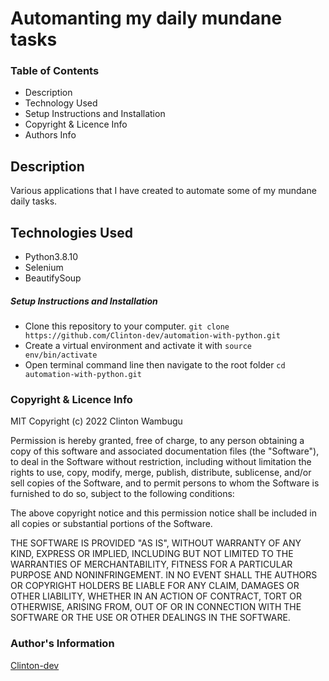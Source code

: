 # Automanting my daily mundane tasks
### Table of Contents
* Description
* Technology Used
* Setup Instructions and Installation
* Copyright & Licence Info
* Authors Info

## Description

Various applications that I have created to automate some of my mundane daily tasks.

## Technologies Used

- Python3.8.10
- Selenium
- BeautifySoup

##### Setup Instructions and Installation

- Clone this repository to your computer. `git clone https://github.com/Clinton-dev/automation-with-python.git`
- Create a virtual environment and activate it with `source env/bin/activate`
- Open terminal command line then navigate to the root folder `cd automation-with-python.git`


### Copyright & Licence Info
MIT Copyright (c) 2022 Clinton Wambugu

Permission is hereby granted, free of charge, to any person obtaining a copy of this software and associated documentation files (the "Software"), to deal in the Software without restriction, including without limitation the rights to use, copy, modify, merge, publish, distribute, sublicense, and/or sell copies of the Software, and to permit persons to whom the Software is furnished to do so, subject to the following conditions:

The above copyright notice and this permission notice shall be included in all copies or substantial portions of the Software.

THE SOFTWARE IS PROVIDED "AS IS", WITHOUT WARRANTY OF ANY KIND, EXPRESS OR IMPLIED, INCLUDING BUT NOT LIMITED TO THE WARRANTIES OF MERCHANTABILITY, FITNESS FOR A PARTICULAR PURPOSE AND NONINFRINGEMENT. IN NO EVENT SHALL THE AUTHORS OR COPYRIGHT HOLDERS BE LIABLE FOR ANY CLAIM, DAMAGES OR OTHER LIABILITY, WHETHER IN AN ACTION OF CONTRACT, TORT OR OTHERWISE, ARISING FROM, OUT OF OR IN CONNECTION WITH THE SOFTWARE OR THE USE OR OTHER DEALINGS IN THE SOFTWARE.

### Author's Information
[Clinton-dev](https://github.com/Clinton-dev)
